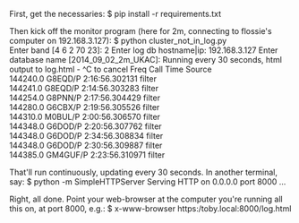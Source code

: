 
First, get the necessaries:
	$ pip install -r requirements.txt

Then kick off the monitor program (here for 2m, connecting to flossie's computer on 192.168.3.127):
	$ python cluster_not_in_log.py                                                               
	Enter band [4 6 2 70 23]: 2
	Enter log db hostname|ip: 192.168.3.127
	Enter database name [2014_09_02_2m_UKAC]:
	Running every 30 seconds, html output to log.html - ^C to cancel
	Freq         Call      Time                             Source                           
	144240.0     G8EQD/P   2:16:56.302131                   filter                           
	144241.0     G8EQD/P   2:14:56.303283                   filter                           
	144254.0     G8PNN/P   2:17:56.304429                   filter                           
	144280.0     G6CBX/P   2:19:56.305526                   filter                           
	144310.0     M0BUL/P   2:00:56.306570                   filter                           
	144348.0     G6DOD/P   2:20:56.307762                   filter                           
	144348.0     G6DOD/P   2:34:56.308834                   filter                           
	144348.0     G6DOD/P   2:30:56.309887                   filter                           
	144385.0     GM4GUF/P  2:23:56.310971                   filter   

That'll run continuously, updating every 30 seconds.  In another terminal, say:
	$ python -m SimpleHTTPServer
	Serving HTTP on 0.0.0.0 port 8000 ...

Right, all done.  Point your web-browser at the computer you're running all this on, at port 8000, e.g.:
	$ x-www-browser https:/toby.local:8000/log.html
